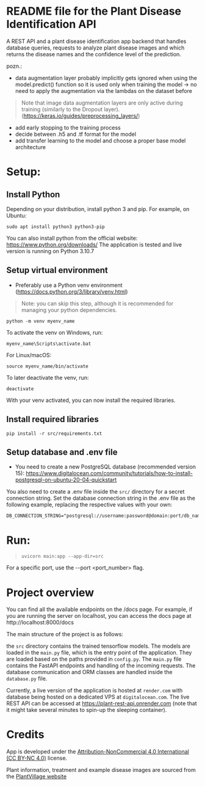 # README file for the Plant Disease Identification API

A REST API and a plant disease identification app backend that handles database queries, 
requests to analyze plant disease images and which returns the disease names and the
confidence level of the prediction.

pozn.:
+ data augmentation layer probably implicitly gets ignored when using the model.predict() function
  so it is used only when training the model -> no need to apply the augmentation via the lambdas
  on the dataset before
> Note that image data augmentation layers are only active during training (similarly to the Dropout layer).
(https://keras.io/guides/preprocessing_layers/)
+ add early stopping to the training process
+ decide between .h5 and .tf format for the model
+ add transfer learning to the model and choose a proper base model architecture


# Setup:

## Install Python
Depending on your distribution, install python 3 and pip. For example, on Ubuntu:

```
sudo apt install python3 python3-pip
```
You can also install python from the official website: https://www.python.org/downloads/
The application is tested and live version is running on Python 3.10.7

## Setup virtual environment
+ Preferably use a Python venv environment (https://docs.python.org/3/library/venv.html)
> Note: you can skip this step, although it is recommended for managing your python dependencies.

```
python -m venv myenv_name
```

To activate the venv on Windows, run:
  
```
myenv_name\Scripts\activate.bat
```
For Linux/macOS:

```
source myenv_name/bin/activate
```
To later deactivate the venv, run:

```
deactivate
```

With your venv activated, you can now install the required libraries.


## Install required libraries

```
pip install -r src/requirements.txt
```

## Setup database and .env file
+ You need to create a new PostgreSQL database (recommended version 15):
https://www.digitalocean.com/community/tutorials/how-to-install-postgresql-on-ubuntu-20-04-quickstart

You also need to create a .env file inside the `src/` directory for a secret connection string. Set the
database connection string in the .env file as the following example, replacing the respective values with your own:

```
DB_CONNECTION_STRING="postgresql://username:password@domain:port/db_name"
```


# Run:

> `uvicorn main:app --app-dir=src`

For a specific port, use the --port <port_number> flag.

# Project overview
You can find all the available endpoints on the /docs page.
For example, if you are running the server on localhost, you can access the docs page at http://localhost:8000/docs

The main structure of the project is as follows:

the `src` directory contains the trained tensorflow models. The models are loaded in the `main.py` file,
which is the entry point of the application. They are loaded based on the paths provided in `config.py`.
The `main.py` file contains the FastAPI endpoints and handling of the incoming requests. The database
communication and ORM classes are handled inside the `database.py` file. 

Currently, a live version of the application is hosted at `render.com` with database being hosted on
a dedicated VPS at `digitalocean.com`. The live REST API can be accessed at https://plant-rest-api.onrender.com (note that it might take several minutes to spin-up the sleeping container).

# Credits
App is developed under the [Attribution-NonCommercial 4.0 International (CC BY-NC 4.0)](https://creativecommons.org/licenses/by-nc/4.0/legalcode) license.

Plant information, treatment and example disease images are sourced from the [PlantVillage website](https://plantvillage.psu.edu)
